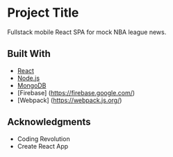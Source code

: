 # Project Title

Fullstack mobile React SPA for mock NBA league news.

## Built With

* [React](https://reactjs.org/)
* [Node.js](https://nodejs.org/en/)
* [MongoDB](https://www.mongodb.com/)
* [Firebase] (https://firebase.google.com/)
* [Webpack] (https://webpack.js.org/)

## Acknowledgments

* Coding Revolution
* Create React App
